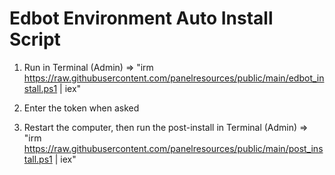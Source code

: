 # Edbot Environment Auto Install Script

1. Run in Terminal (Admin) => "irm https://raw.githubusercontent.com/panelresources/public/main/edbot_install.ps1 | iex"

2. Enter the token when asked

3. Restart the computer, then run the post-install in Terminal (Admin) => "irm https://raw.githubusercontent.com/panelresources/public/main/post_install.ps1 | iex"

